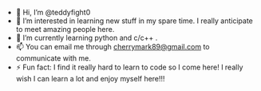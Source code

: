 - 👋 Hi, I’m @teddyfight0
- 👀 I’m interested in learning new stuff in my spare time. I really anticipate to meet amazing people here.
- 🌱 I’m currently learning python and c/c++ .
- 📫 You can email me through cherrymark89@gmail.com to communicate with me.
- ⚡ Fun fact: I find it really hard to learn to code so I come here! I really wish I can learn a lot and enjoy myself here!!!
